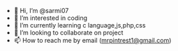 - 👋 Hi, I’m @sarmi07
- 👀 I’m interested in coding
- 🌱 I’m currently learning c language,js,php,css
- 💞️ I’m looking to collaborate on project
- 📫 How to reach me by email (mrpintrest1@gmail.com)

<!---
sarmi07/sarmi07 is a ✨ special ✨ repository because its `README.md` (this file) appears on your GitHub profile.
You can click the Preview link to take a look at your changes.
--->
